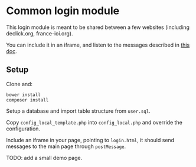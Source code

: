 # Common login module

This login module is meant to be shared between a few websites (including declick.org, france-ioi.org).

You can include it in an iframe, and listen to the messages described in [this doc](https://docs.google.com/document/d/1KfekxhPBbZYbtf3ybvrjnN2Naqh79x3ekYL0Q7aStdo/edit?usp=sharing).

## Setup

Clone and:

    bower install
    composer install

Setup a database and import table structure from `user.sql`.

Copy `config_local_template.php` into `config_local.php` and override the configuration.

Include an iframe in your page, pointing to `login.html`, it should send messages to the main page through `postMessage`.

TODO: add a small demo page.
